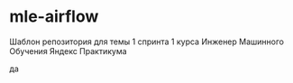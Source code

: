 # mle-airflow
Шаблон репозитория для темы 1 спринта 1 курса Инженер Машинного Обучения Яндекс Практикума

да
